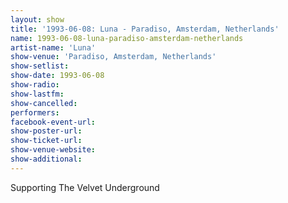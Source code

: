 ```yaml
---
layout: show
title: '1993-06-08: Luna - Paradiso, Amsterdam, Netherlands'
name: 1993-06-08-luna-paradiso-amsterdam-netherlands
artist-name: 'Luna'
show-venue: 'Paradiso, Amsterdam, Netherlands'
show-setlist: 
show-date: 1993-06-08
show-radio: 
show-lastfm: 
show-cancelled: 
performers: 
facebook-event-url: 
show-poster-url: 
show-ticket-url: 
show-venue-website: 
show-additional: 
---
```


Supporting The Velvet Underground